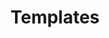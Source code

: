 ---
layout: templates
title: Templates
nav: Templates
permalink: /templates/
templates:
  - name: Adobe asset library
    description: Library that includes the Bixal logos, monograms, colors and a bleed guide for using the monogram.
    CTA: View asset library
    source: https://assets.adobe.com/public/0b60fc60-a474-4b51-40e8-1d5e1b0af038
  - name: PowerPoint template
    description: Bixal-branded presentation template in PowerPoint. Download a copy to use for your upcoming presentations.
    CTA: Open PowerPoint template
    source: https://bixal365.sharepoint.com/:p:/g/EfPTLplrHSZAp8hMvkvS-y4BqfSoUka2Ro9kNV_vMXn_XA
  - name: Keynote template
    description: Bixal-branded presentation template in Keynote. Download a copy to use for your upcoming presentations.
    CTA: Open Keynote template
    source: https://bixal365.sharepoint.com/Shared%20Documents/2020%20Rebrand%20Templates/Presentation%20Templates/Bixal_Keynote_Template_2021.key
  - name: Social posts in Figma
    description: Contains Instagram, Twitter, and a universal post template created in Figma along with a bleed guide on how to use the monogram. Make sure to duplicate this file to use the templates.
    CTA: Open social post templates
    source: https://www.figma.com/file/uSdGkDjy2OVLxlhp1NVzM4/Social-Media-Template?node-id=54%3A190
---